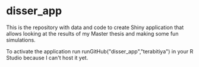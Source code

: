 # disser_app
This is the repository with data and code to create Shiny application that allows looking at the results of my Master thesis and making some fun simulations. 

To activate the application run runGitHub("disser_app","terabitiya") in your R Studio because I can't host it yet.

